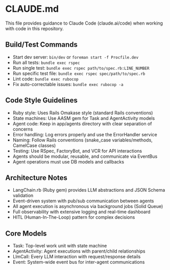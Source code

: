 # CLAUDE.md

This file provides guidance to Claude Code (claude.ai/code) when working with code in this repository.

## Build/Test Commands
- Start dev server: `bin/dev` or `foreman start -f Procfile.dev`
- Run all tests: `bundle exec rspec`
- Run single test: `bundle exec rspec path/to/spec.rb:LINE_NUMBER`
- Run specific test file: `bundle exec rspec spec/path/to/spec.rb`
- Lint code: `bundle exec rubocop`
- Fix auto-correctable issues: `bundle exec rubocop -a`

## Code Style Guidelines
- Ruby style: Uses Rails Omakase style (standard Rails conventions)
- State machines: Use AASM gem for Task and AgentActivity models
- Agent code: Keep in app/agents directory with clear separation of concerns
- Error handling: Log errors properly and use the ErrorHandler service
- Naming: Follow Rails conventions (snake_case variables/methods, CamelCase classes)
- Testing: Use RSpec, FactoryBot, and VCR for API interactions
- Agents should be modular, reusable, and communicate via EventBus
- Agent operations must use DB models and callbacks

## Architecture Notes
- LangChain.rb (Ruby gem) provides LLM abstractions and JSON Schema validation
- Event-driven system with pub/sub communication between agents
- All agent execution is asynchronous via background jobs (Solid Queue)
- Full observability with extensive logging and real-time dashboard
- HITL (Human-In-The-Loop) pattern for complex decisions

## Core Models
- Task: Top-level work unit with state machine
- AgentActivity: Agent executions with parent/child relationships
- LlmCall: Every LLM interaction with request/response details
- Event: System-wide event bus for inter-agent communications
